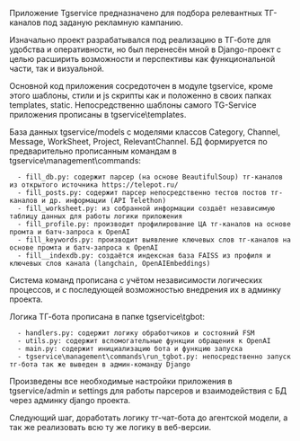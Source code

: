 Приложение Tgservice предназначено для подбора релевантных ТГ-каналов под заданую рекламную кампанию.

Изначально проект разрабатывался под реализацию в ТГ-боте для удобства и оперативности, но был перенесён мной в Django-проект с целью
расширить возможности и перспективы как функциональной части, так и визуальной.

Основной код приложения сосредоточен в модуле tgservice, кроме этого шаблоны, стили и js скрипты как и положенно в своих папках 
templates, static. Непосредственно шаблоны самого TG-Service приложения прописаны в tgservice\templates.

База данных tgservice/models с моделями классов Category, Channel, Message, WorkSheet, Project, RelevantChannel.
БД формируется по предварительно прописанным командам в tgservice\management\commands:

      - fill_db.py: содержит парсер (на основе BeautifulSoup) тг-каналов из открытого источника https://telepot.ru/
      - fill_posts.py: содержит парсер непосредственно тестов постов тг-каналов и др. информации (API Telethon)
      - fill_worksheet.py: из собранной информации создаёт независимую таблицу данных для работы логики приложения
      - fill_profile.py: производит профилирование ЦА тг-каналов на основе промта и батч-запроса к OpenAI
      - fill_keywords.py: производит выявление ключевых слов тг-каналов на основе промта и батч-запроса к OpenAI
      - fill__indexdb.py: создаётся индексная база FAISS из профиля и ключевых слов канала (langchain, OpenAIEmbeddings)
      
Система команд прописана с учётом независимости логических процессов, и с последующей возможностью внедрения их в админку проекта.

Логика ТГ-бота прописана в папке tgservice\tgbot:

      - handlers.py: содержит логику обработчиков и состояний FSM
      - utils.py: содержит вспомогательные функции обращения к OpenAI
      - main.py: содержит инициализацию бота и функцию запуска
      - tgservice\management\commands\run_tgbot.py: непосредственно запуск тг-бота так же выведен в админ-команду Django
      
Произведены все необходимые настройки приложения в tgservice/admin и settings для работы парсеров и взаимодействия с БД через админку django проекта.

Следующий шаг, доработать логику тг-чат-бота до агентской модели, а так же реализовать всю ту же логику в веб-версии.
